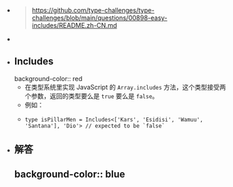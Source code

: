 - > https://github.com/type-challenges/type-challenges/blob/main/questions/00898-easy-includes/README.zh-CN.md
-
- ## Includes
  background-color:: red
	- 在类型系统里实现 JavaScript 的 `Array.includes` 方法，这个类型接受两个参数，返回的类型要么是 `true` 要么是 `false`。
	- 例如：
	- ```
	  type isPillarMen = Includes<['Kars', 'Esidisi', 'Wamuu', 'Santana'], 'Dio'> // expected to be `false`
	  ```
- ## 解答
  background-color:: blue
	-